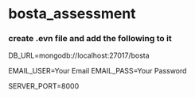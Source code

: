 # bosta_assessment

### create .evn file and add the following to it

DB_URL=mongodb://localhost:27017/bosta

EMAIL_USER=Your Email
EMAIL_PASS=Your Password

SERVER_PORT=8000
